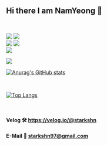 ## Hi there I am NamYeong 👋
<br />

<img src="https://img.shields.io/badge/Unreal-000000??style=plastic&logo=Unity&logoColor=white">  <img src="https://img.shields.io/badge/C++-FF0044??style=plastic&logo=Cplusplus&logoColor=white">  
<img src="https://img.shields.io/badge/Unity-000000??style=plastic&logo=Unity&logoColor=white"> <img src="https://img.shields.io/badge/Csharp-239120??style=plastic&logo=csharp&logoColor=white">    
<img src="https://img.shields.io/badge/Server-3776AB??style=plastic&logo=Server&logoColor=white">  

<img src="https://img.shields.io/badge/Python-3776AB??style=plastic&logo=Python&logoColor=white">  

<br />

[![Anurag's GitHub stats](https://github-readme-stats.vercel.app/api?username=starkshn&show_icons=true&count_private=true&count_private=true&theme=radical)](https://github.com/starkshn/github-readme-stats)

<br />

[![Top Langs](https://github-readme-stats.vercel.app/api/top-langs/?username=starkshn&show_owner=true&theme=radical&layout=compact)](https://github.com/starkshn)

<br />


#### Velog 🛠 https://velog.io/@starkshn
#### E-Mail 📩 starkshn97@gmail.com
<!--
**starkshn/starkshn** is a ✨ _special_ ✨ repository because its `README.md` (this file) appears on your GitHub profile.

Here are some ideas to get you started:

 🔭 I’m currently working on ...
 🌱 I’m currently learning ...
 👯 I’m looking to collaborate on ...
 🤔 I’m looking for help with ...
 💬 Ask me about ...
 📫 How to reach me: ...
 😄 Pronouns: ...
 ⚡ Fun fact: ...

